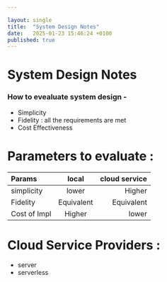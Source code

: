 ```yaml
---

layout: single
title:  "System Design Notes"
date:   2025-01-23 15:46:24 +0100
published: true
---
```


# System Design Notes
### How to evealuate system design -
- Simplicity 
- Fidelity : all the requirements are met
- Cost Effectiveness


# Parameters to evaluate :
| Params          | local       | cloud service |
| :---            |    :----:   |          ---: |
| simplicity      | lower       | Higher        |
| Fidelity        | Equivalent  |Equivalent     |
| Cost of Impl    |  Higher     | lower         |

# Cloud Service Providers :
- server
- serverless

